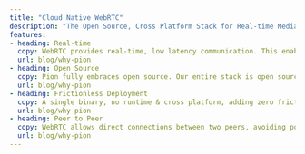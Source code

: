 ```yaml
---
title: "Cloud Native WebRTC"
description: "The Open Source, Cross Platform Stack for Real-time Media and Data Communication."
features:
- heading: Real-time
  copy: WebRTC provides real-time, low latency communication. This enables time sensitive use-cases including video conferencing and video games.
  url: blog/why-pion
- heading: Open Source
  copy: Pion fully embraces open source. Our entire stack is open source and has a vibrant community of contributors, maintainers and users. We actively encourage and mentor contributions. Feel free to open a ticket or pull request in on of our repositories. Let us know about your project. We're always looking to help people building on our tools.
  url: blog/why-pion
- heading: Frictionless Deployment
  copy: A single binary, no runtime & cross platform, adding zero friction to your project's deployment! All this is possible because the entire Pion stack is written in Go.
  url: blog/why-pion
- heading: Peer to Peer
  copy: WebRTC allows direct connections between two peers, avoiding potentially costly relay servers.
  url: blog/why-pion
---
```


